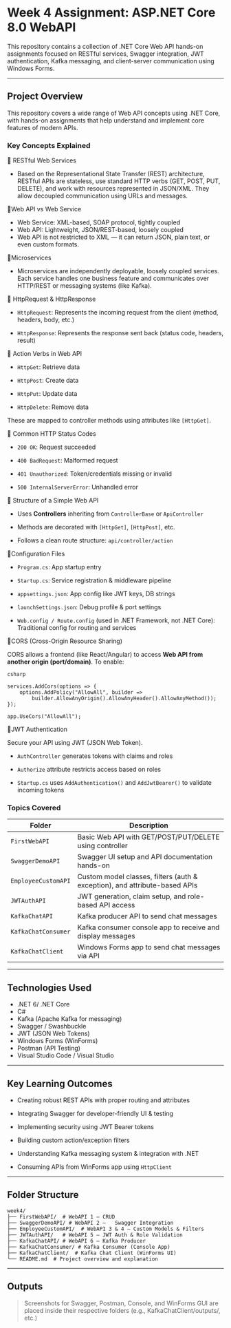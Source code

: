 # Week 4 Assignment: ASP.NET Core 8.0 WebAPI
This repository contains a collection of .NET Core Web API hands-on assignments focused on RESTful services, Swagger integration, JWT authentication, Kafka messaging, and client-server communication using Windows Forms.

---

## Project Overview
This repository covers a wide range of Web API concepts using .NET Core, with hands-on assignments that help understand and implement core features of modern APIs.

### Key Concepts Explained
🔹 RESTful Web Services
- Based on the Representational State Transfer (REST) architecture, RESTful APIs are stateless, use standard HTTP verbs (GET, POST, PUT, DELETE), and work with resources represented in JSON/XML. They allow decoupled communication using URLs and messages.

🔹Web API vs Web Service

 - Web Service: XML-based, SOAP protocol, tightly coupled
 - Web API: Lightweight, JSON/REST-based, loosely coupled
 - Web API is not restricted to XML — it can return JSON, plain text, or even custom formats.

🔹Microservices
- Microservices are independently deployable, loosely coupled services. Each service handles one business feature and communicates over HTTP/REST or messaging systems (like Kafka).

🔹 HttpRequest & HttpResponse

- `HttpRequest`: Represents the incoming request from the client (method, headers, body, etc.)

- `HttpResponse`: Represents the response sent back (status code, headers, result)

🔹 Action Verbs in Web API

- `HttpGet`: Retrieve data

- `HttpPost`: Create data

- `HttpPut`: Update data

- `HttpDelete`: Remove data

These are mapped to controller methods using attributes like `[HttpGet]`.

🔹 Common HTTP Status Codes

- `200 OK`: Request succeeded

- `400 BadRequest`: Malformed request

- `401 Unauthorized`: Token/credentials missing or invalid

- `500 InternalServerError`: Unhandled error

🔹 Structure of a Simple Web API

- Uses **Controllers** inheriting from `ControllerBase` or `ApiController`

- Methods are decorated with `[HttpGet]`, `[HttpPost]`, etc.

- Follows a clean route structure: `api/controller/action`

🔹Configuration Files

- `Program.cs`: App startup entry

- `Startup.cs`: Service registration & middleware pipeline

- `appsettings.json`: App config like JWT keys, DB strings

- `launchSettings.json`: Debug profile & port settings

- `Web.config / Route.config` (used in .NET Framework, not .NET Core): Traditional config for routing and services

🔹CORS (Cross-Origin Resource Sharing)

CORS allows a frontend (like React/Angular) to access **Web API from another origin (port/domain)**.
To enable:
```
csharp

services.AddCors(options => {
    options.AddPolicy("AllowAll", builder => 
        builder.AllowAnyOrigin().AllowAnyHeader().AllowAnyMethod());
});

app.UseCors("AllowAll");
```
🔹JWT Authentication

Secure your API using JWT (JSON Web Token).

- `AuthController` generates tokens with claims and roles

- `Authorize` attribute restricts access based on roles

- `Startup.cs` uses `AddAuthentication()` and `AddJwtBearer()` to validate incoming tokens

### Topics Covered

| Folder              | Description                                                                |
| ------------------- | -------------------------------------------------------------------------- |
| `FirstWebAPI`       | Basic Web API with GET/POST/PUT/DELETE using controller                    |
| `SwaggerDemoAPI`    | Swagger UI setup and API documentation hands-on                            |
| `EmployeeCustomAPI` | Custom model classes, filters (auth & exception), and attribute-based APIs |
| `JWTAuthAPI`        | JWT generation, claim setup, and role-based API access                     |
| `KafkaChatAPI`      | Kafka producer API to send chat messages                                   |
| `KafkaChatConsumer` | Kafka consumer console app to receive and display messages                 |
| `KafkaChatClient`   | Windows Forms app to send chat messages via API                            |
---

## Technologies Used

- .NET 6/ .NET Core
- C#
- Kafka (Apache Kafka for messaging)
- Swagger / Swashbuckle
- JWT (JSON Web Tokens)
- Windows Forms (WinForms)
- Postman (API Testing)
- Visual Studio Code / Visual Studio

---

## Key Learning Outcomes
- Creating robust REST APIs with proper routing and attributes

- Integrating Swagger for developer-friendly UI & testing

- Implementing security using JWT Bearer tokens

- Building custom action/exception filters

- Understanding Kafka messaging system & integration with .NET

- Consuming APIs from WinForms app using `HttpClient`
---
## Folder Structure

```
week4/
├── FirstWebAPI/  # WebAPI 1 – CRUD
├── SwaggerDemoAPI/ # WebAPI 2 –   Swagger Integration
├── EmployeeCustomAPI/  # WebAPI 3 & 4 – Custom Models & Filters
├── JWTAuthAPI/   # WebAPI 5 – JWT Auth & Role Validation
├── KafkaChatAPI/ # WebAPI 6 – Kafka Producer
├── KafkaChatConsumer/ # Kafka Consumer (Console App)
├── KafkaChatClient/  # Kafka Chat Client (WinForms UI)
└── README.md  # Project overview and explanation
```

---
## Outputs 
> Screenshots for Swagger, Postman, Console, and WinForms GUI are placed inside their respective folders (e.g., KafkaChatClient/outputs/, etc.)